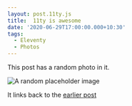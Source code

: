 ```yaml
---
layout: post.11ty.js
title:  11ty is awesome
date: '2020-06-29T17:00:00.000+10:30'
tags:
  - Eleventy
  - Photos
---
```


This post has a random photo in it.

![A random placeholder image](https://source.unsplash.com/random/600x400)

It links back to the [earlier post](/2020/first-post)
